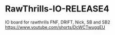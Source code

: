 # RawThrills-IO-RELEASE4
IO board for rawthrills FNF, DRIFT, Nick, SB and SB2
https://www.youtube.com/shorts/DcWCTwuggEU
